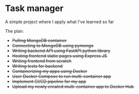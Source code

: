 <h1>Task manager</h1>

<p>A simple project where I apply what I've learned so far</p>

<p>The plan:</p>
<ul>
    <li><s>Pulling MongoDB container</s></li>
    <li><s>Connecting to MongoDB using pymongo</s></li>
    <li><s>Writing backend API using FastAPI python library</s></li>
    <li><s>Hosting frontend static pages using Express JS</s></li>
    <li><s>Writing frontend from scratch</s></li>
    <li><s>Writing tests for backend<s></li>
    <li>Containerizing my apps using Docker</li>
    <li>User Docker Compose to run multi-container app</li>
    <li>Implement CI/CD pipeline for my app</li>
    <li>Upload my newly created multi-container app to Docker Hub</li>
</ul>